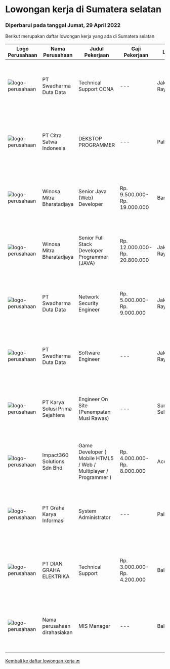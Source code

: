 
  # Lowongan kerja di Sumatera selatan

  ### Diperbarui pada tanggal Jumat, 29 April 2022

  Berikut merupakan daftar lowongan kerja yang ada di Sumatera selatan

  |Logo Perusahaan | Nama Perusahaan | Judul Pekerjaan | Gaji Pekerjaan | Lokasi | Deskripsi | Tanggal diunggah | Pranala |
  | -------------- | --------------- | --------------- | --------- | --------- | -------------- | ------- | ----------- |
  |![logo-perusahaan](https://image-service-cdn.seek.com.au/d44e24ea8df7f01da15345a414795777e59f4e7a/ee4dce1061f3f616224767ad58cb2fc751b8d2dc)|PT Swadharma Duta Data|Technical Support CCNA|---|Jakarta Raya|Kualifikasi : D3- S1 bidang Teknik Informatika, Ilmu Komputer Usia 20 - 30 tahun Pengalaman di bidang IT Network 1 - 2 Tahun Menguasai bidang IT...|Senin, 25 April 2022|https://www.jobstreet.co.id/id/job/technical-support-ccna-3865673?token=0~d0c162fa-4a09-4812-9876-d48387bea5a6&sectionRank=1&jobId=jobstreet-id-job-3865673|
|![logo-perusahaan](https://i.ibb.co/sqvTCh9/112815900-stock-vector-no-image-available-icon-flat-vector.webp)|PT Citra Satwa Indonesia|DEKSTOP PROGRAMMER|---|Palembang|1. Usia min 20-30Thn2. Pendidikan min S1 Teknik Informatika/Sistem Informasi3. Menguasai bahasa pemrograman VB.Net/C# SQL Server3. Menguasai ERD4....|Sabtu, 23 April 2022|https://www.jobstreet.co.id/id/job/dekstop-programmer-3849852?token=0~d0c162fa-4a09-4812-9876-d48387bea5a6&sectionRank=2&jobId=jobstreet-id-job-3849852|
|![logo-perusahaan](https://image-service-cdn.seek.com.au/cd823704551af28e73a2059691a6e200c86b8a5f/ee4dce1061f3f616224767ad58cb2fc751b8d2dc)|Winosa Mitra Bharatadjaya|Senior Java (Web) Developer|Rp. 9.500.000-Rp. 19.000.000|Banten|Winosa Mitra is a young and fast growing Business consultancy and software development company. We are expanding and are looking for an ambitious...|Rabu, 20 April 2022|https://www.jobstreet.co.id/id/job/senior-java-web-developer-3861702?token=0~d0c162fa-4a09-4812-9876-d48387bea5a6&sectionRank=3&jobId=jobstreet-id-job-3861702|
|![logo-perusahaan](https://image-service-cdn.seek.com.au/85529b947cfce6ae1e7fef595e1aa52f582cb146/ee4dce1061f3f616224767ad58cb2fc751b8d2dc)|Winosa Mitra Bharatadjaya|Senior Full Stack Developer Programmer (JAVA)|Rp. 12.000.000-Rp. 20.800.000|Jakarta Raya|Winosa Mitra is a young and fast growing Business consultancy and software development company. We are expanding and are looking for an ambitious...|Rabu, 20 April 2022|https://www.jobstreet.co.id/id/job/senior-full-stack-developer-programmer-java-3843517?token=0~d0c162fa-4a09-4812-9876-d48387bea5a6&sectionRank=4&jobId=jobstreet-id-job-3843517|
|![logo-perusahaan](https://image-service-cdn.seek.com.au/d44e24ea8df7f01da15345a414795777e59f4e7a/ee4dce1061f3f616224767ad58cb2fc751b8d2dc)|PT Swadharma Duta Data|Network Security Engineer|Rp. 5.000.000-Rp. 9.000.000|Jakarta Raya|S1 Teknik (Komputer/Informatika). Waktu kerja Shift (sesuai dengan jadwal yang ditentukan) Bersedia ditempatkan di Jakarta dan luar kota (Palembang)...|Senin, 18 April 2022|https://www.jobstreet.co.id/id/job/network-security-engineer-3857440?token=0~d0c162fa-4a09-4812-9876-d48387bea5a6&sectionRank=5&jobId=jobstreet-id-job-3857440|
|![logo-perusahaan](https://image-service-cdn.seek.com.au/d44e24ea8df7f01da15345a414795777e59f4e7a/ee4dce1061f3f616224767ad58cb2fc751b8d2dc)|PT Swadharma Duta Data|Software Engineer|---|Jakarta Raya|Software Development (.net) Memahami konsep pengembangan aplikasi Memahami konsep Microservices Architecture Familiar dengan Konsep Dasar dari Linux...|Senin, 18 April 2022|https://www.jobstreet.co.id/id/job/software-engineer-3857431?token=0~d0c162fa-4a09-4812-9876-d48387bea5a6&sectionRank=6&jobId=jobstreet-id-job-3857431|
|![logo-perusahaan](https://image-service-cdn.seek.com.au/bb0f2c313297f2db3d497466b95d7da85644edc0/ee4dce1061f3f616224767ad58cb2fc751b8d2dc)|PT Karya Solusi Prima Sejahtera|Engineer On Site (Penempatan Musi Rawas)|---|Sumatera Selatan|Kualifikasi : Pendidikan minimal D3/S1 Teknik Informatika/Teknik Telekomunikasi Memiliki pengalaman pekerjaan di bidang yang sama minimal 1 tahun...|Kamis, 14 April 2022|https://www.jobstreet.co.id/id/job/engineer-on-site-penempatan-musi-rawas-3844505?token=0~d0c162fa-4a09-4812-9876-d48387bea5a6&sectionRank=7&jobId=jobstreet-id-job-3844505|
|![logo-perusahaan](https://image-service-cdn.seek.com.au/f3e505b4d9da682a6f4f311bd59ccfe97c6d80cd/ee4dce1061f3f616224767ad58cb2fc751b8d2dc)|Impact360 Solutions Sdn Bhd|Game Developer ( Mobile HTML5 / Web / Multiplayer / Programmer )|Rp. 4.000.000-Rp. 8.000.000|Aceh|We are hiring remote HTML5 game developers from all parts of Indonesia. If you have real experience building HTML5 games or applications, you're...|Senin, 18 April 2022|https://www.jobstreet.co.id/id/job/game-developer-mobile-html5-web-multiplayer-programmer-4909081/origin/my?token=0~d0c162fa-4a09-4812-9876-d48387bea5a6&sectionRank=8&jobId=jobstreet-my-job-4909081|
|![logo-perusahaan](https://image-service-cdn.seek.com.au/c318dd0b699c6160d2411e7473745c289633be44/ee4dce1061f3f616224767ad58cb2fc751b8d2dc)|PT Graha Karya Informasi|System Administrator|---|Palembang|Age maximum 35 year Minimum D3/S1 majoring in Computer Science/Computer Engineering/Informatics Experienced at least 1 year in related field Having...|Kamis, 07 April 2022|https://www.jobstreet.co.id/id/job/system-administrator-3847359?token=0~d0c162fa-4a09-4812-9876-d48387bea5a6&sectionRank=9&jobId=jobstreet-id-job-3847359|
|![logo-perusahaan](https://image-service-cdn.seek.com.au/6724301a3d42a36c4b43d01afcb6475b391f135e/ee4dce1061f3f616224767ad58cb2fc751b8d2dc)|PT DIAN GRAHA ELEKTRIKA|Technical Support|Rp. 3.000.000-Rp. 4.200.000|Bali|Persyaratan: Usia 20 sampai 35 tahun Pendidikan minimal SMK Pengalaman bidang Fiber Optik minimal 1 tahun Memiliki kemampuan dan pemahaman Fiber Optik...|Senin, 04 April 2022|https://www.jobstreet.co.id/id/job/technical-support-3842981?token=0~d0c162fa-4a09-4812-9876-d48387bea5a6&sectionRank=10&jobId=jobstreet-id-job-3842981|
|![logo-perusahaan](https://i.ibb.co/sqvTCh9/112815900-stock-vector-no-image-available-icon-flat-vector.webp)|Nama perusahaan dirahasiakan|MIS Manager|---|Bali|Pendidikan minimal S1 segala jurusan Minimal memiliki 1 tahun pengalaman kerja di bidang yang sama Memiliki pengetahuan mengenai PHP dan bahasa...|Sabtu, 02 April 2022|https://www.jobstreet.co.id/id/job/mis-manager-3841611?token=0~d0c162fa-4a09-4812-9876-d48387bea5a6&sectionRank=11&jobId=jobstreet-id-job-3841611|


  [Kembali ke daftar lowongan kerja 🔙](../README.md#daftar-lowongan-kerja)
  